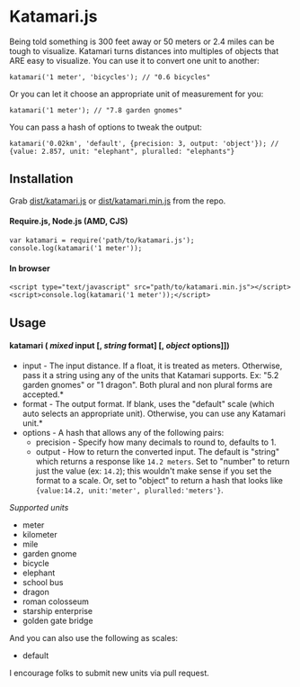 # Katamari.js

Being told something is 300 feet away or 50 meters or 2.4 miles can be tough to visualize.  Katamari turns distances into multiples of objects that ARE easy to visualize.  You can use it to convert one unit to another:

	katamari('1 meter', 'bicycles'); // "0.6 bicycles"

Or you can let it choose an appropriate unit of measurement for you:

	katamari('1 meter'); // "7.8 garden gnomes"
	
You can pass a hash of options to tweak the output:

	katamari('0.02km', 'default', {precision: 3, output: 'object'}); // {value: 2.857, unit: "elephant", pluralled: "elephants"}

## Installation

Grab [dist/katamari.js](https://raw.github.com/BKWLD/katamari/master/dist/katamari.js) or [dist/katamari.min.js](https://raw.github.com/BKWLD/katamari/master/dist/katamari.min.js) from the repo.

#### Require.js, Node.js (AMD, CJS)

	var katamari = require('path/to/katamari.js');
	console.log(katamari('1 meter'));
	
#### In browser

	<script type="text/javascript" src="path/to/katamari.min.js"></script>
	<script>console.log(katamari('1 meter'));</script>

## Usage

#### katamari ( *mixed* input [, *string* format] [, *object* options]])

* input - The input distance. If a float, it is treated as meters.  Otherwise, pass it a string using any of the units that Katamari supports.  Ex: "5.2 garden gnomes" or "1 dragon".  Both plural and non plural forms are accepted.* 
* format - The output format. If blank, uses the "default" scale (which auto selects an appropriate unit).  Otherwise, you can use any Katamari unit.* 
* options - A hash that allows any of the following pairs:
	* precision - Specify how many decimals to round to, defaults to 1.
	* output - How to return the converted input.  The default is "string" which returns a response like `14.2 meters`.  Set to "number" to return just the value (ex: `14.2`); this wouldn't make sense if you set the format to a scale.  Or, set to "object" to return a hash that looks like `{value:14.2, unit:'meter', pluralled:'meters'}`.

*Supported units*

* meter
* kilometer
* mile
* garden gnome
* bicycle
* elephant
* school bus
* dragon
* roman colosseum
* starship enterprise
* golden gate bridge

And you can also use the following as scales:

* default


I encourage folks to submit new units via pull request.
